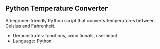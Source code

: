 ## Python Temperature Converter
A beginner-friendly Python script that converts temperatures between Celsius and Fahrenheit.
- Demonstrates: functions, conditionals, user input
- Language: Python
